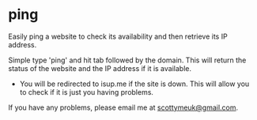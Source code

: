 ping
====

Easily ping a website to check its availability and then retrieve its IP address. 

Simple type 'ping' and hit tab followed by the domain. This will return the status of the website and the IP address if it is available. 

 - You will be redirected to isup.me if the site is down. This will allow you to check if it is just you having problems.

If you have any problems, please email me at scottymeuk@gmail.com.
